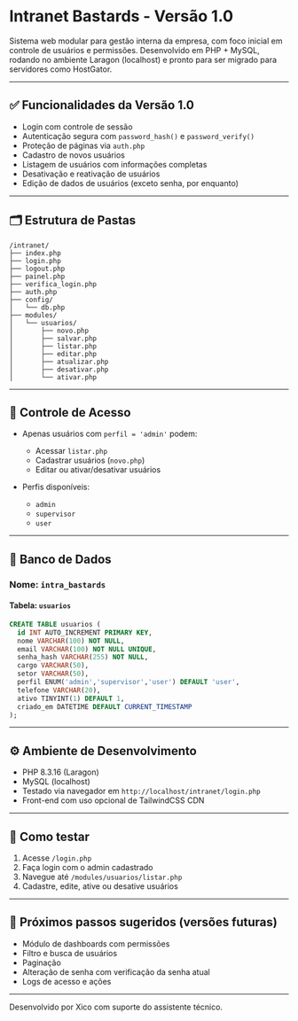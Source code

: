 # Intranet Bastards - Versão 1.0

Sistema web modular para gestão interna da empresa, com foco inicial em controle de usuários e permissões. Desenvolvido em PHP + MySQL, rodando no ambiente Laragon (localhost) e pronto para ser migrado para servidores como HostGator.

---

## ✅ Funcionalidades da Versão 1.0

- Login com controle de sessão
- Autenticação segura com `password_hash()` e `password_verify()`
- Proteção de páginas via `auth.php`
- Cadastro de novos usuários
- Listagem de usuários com informações completas
- Desativação e reativação de usuários
- Edição de dados de usuários (exceto senha, por enquanto)

---

## 🗂 Estrutura de Pastas

```
/intranet/
├── index.php
├── login.php
├── logout.php
├── painel.php
├── verifica_login.php
├── auth.php
├── config/
│   └── db.php
├── modules/
│   └── usuarios/
│       ├── novo.php
│       ├── salvar.php
│       ├── listar.php
│       ├── editar.php
│       ├── atualizar.php
│       ├── desativar.php
│       └── ativar.php
```

---

## 🔐 Controle de Acesso

- Apenas usuários com `perfil = 'admin'` podem:
  - Acessar `listar.php`
  - Cadastrar usuários (`novo.php`)
  - Editar ou ativar/desativar usuários

- Perfis disponíveis:
  - `admin`
  - `supervisor`
  - `user`

---

## 💾 Banco de Dados

### Nome: `intra_bastards`

#### Tabela: `usuarios`
```sql
CREATE TABLE usuarios (
  id INT AUTO_INCREMENT PRIMARY KEY,
  nome VARCHAR(100) NOT NULL,
  email VARCHAR(100) NOT NULL UNIQUE,
  senha_hash VARCHAR(255) NOT NULL,
  cargo VARCHAR(50),
  setor VARCHAR(50),
  perfil ENUM('admin','supervisor','user') DEFAULT 'user',
  telefone VARCHAR(20),
  ativo TINYINT(1) DEFAULT 1,
  criado_em DATETIME DEFAULT CURRENT_TIMESTAMP
);
```

---

## ⚙️ Ambiente de Desenvolvimento

- PHP 8.3.16 (Laragon)
- MySQL (localhost)
- Testado via navegador em `http://localhost/intranet/login.php`
- Front-end com uso opcional de TailwindCSS CDN

---

## 🧪 Como testar

1. Acesse `/login.php`
2. Faça login com o admin cadastrado
3. Navegue até `/modules/usuarios/listar.php`
4. Cadastre, edite, ative ou desative usuários

---

## 🚀 Próximos passos sugeridos (versões futuras)

- Módulo de dashboards com permissões
- Filtro e busca de usuários
- Paginação
- Alteração de senha com verificação da senha atual
- Logs de acesso e ações

---

Desenvolvido por Xico com suporte do assistente técnico.